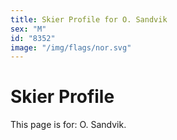 ```yaml
---
title: Skier Profile for O. Sandvik
sex: "M"
id: "8352"
image: "/img/flags/nor.svg" 
---
```


# Skier Profile

This page is for: O. Sandvik.
    